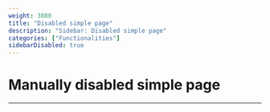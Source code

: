 ```yaml
---
weight: 3080
title: "Disabled simple page"
description: "Sidebar: Disabled simple page"
categories: ["Functionalities"]
sidebarDisabled: true
---
```


# Manually disabled simple page
---
